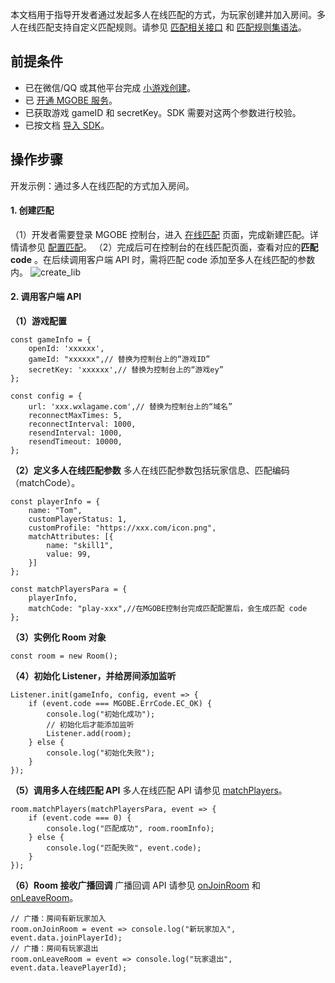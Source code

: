 

本文档用于指导开发者通过发起多人在线匹配的方式，为玩家创建并加入房间。多人在线匹配支持自定义匹配规则。请参见 [匹配相关接口](https://cloud.tencent.com/document/product/1038/33340) 和 [匹配规则集语法](https://cloud.tencent.com/document/product/1038/34952)。



## 前提条件
- 已在微信/QQ 或其他平台完成 [小游戏创建](https://cloud.tencent.com/document/product/1038/33300)。
- 已 [开通 MGOBE 服务](https://cloud.tencent.com/document/product/1038/33299)。
- 已获取游戏 gameID 和 secretKey。SDK 需要对这两个参数进行校验。
- 已按文档 [导入 SDK](https://cloud.tencent.com/document/product/1038/33301)。



## 操作步骤

开发示例：通过多人在线匹配的方式加入房间。
#### 1. 创建匹配
（1）开发者需要登录 MGOBE 控制台，进入 [在线匹配](https://console.cloud.tencent.com/minigamecloud/room/play) 页面，完成新建匹配。详情请参见 [配置匹配](https://cloud.tencent.com/document/product/1038/34949)。
（2）完成后可在控制台的在线匹配页面，查看对应的**匹配 code** 。在后续调用客户端 API 时，需将匹配 code 添加至多人在线匹配的参数内。
![create_lib](https://main.qcloudimg.com/raw/61257501677e3fd4b73a8b61589acf43.jpg)



#### 2. 调用客户端 API

**（1）游戏配置**
```
const gameInfo = {
    openId: 'xxxxxx',
    gameId: "xxxxxx",// 替换为控制台上的“游戏ID”
    secretKey: 'xxxxxx',// 替换为控制台上的“游戏ey”
};

const config = {
    url: 'xxx.wxlagame.com',// 替换为控制台上的“域名”
    reconnectMaxTimes: 5,
    reconnectInterval: 1000,
    resendInterval: 1000,
    resendTimeout: 10000,
};
```

**（2）定义多人在线匹配参数**
多人在线匹配参数包括玩家信息、匹配编码（matchCode）。
```
const playerInfo = {
    name: "Tom",
    customPlayerStatus: 1,
    customProfile: "https://xxx.com/icon.png",
    matchAttributes: [{
        name: "skill1",
        value: 99,
    }]
};

const matchPlayersPara = {
    playerInfo,
    matchCode: "play-xxx",//在MGOBE控制台完成匹配配置后，会生成匹配 code
};
```

**（3）实例化 Room 对象**
```
const room = new Room();
```

**（4）初始化 Listener，并给房间添加监听**
```
Listener.init(gameInfo, config, event => {
    if (event.code === MGOBE.ErrCode.EC_OK) {
        console.log("初始化成功");
        // 初始化后才能添加监听
        Listener.add(room);
    } else {
        console.log("初始化失败");
    }
});
```

**（5）调用多人在线匹配 API**
多人在线匹配 API 请参见 [matchPlayers](https://cloud.tencent.com/document/product/1038/33340#matchplayers)。
```
room.matchPlayers(matchPlayersPara, event => {
    if (event.code === 0) {
        console.log("匹配成功", room.roomInfo);
    } else {
        console.log("匹配失败", event.code);
    }
});
```

**（6）Room 接收广播回调**
广播回调 API 请参见 [onJoinRoom](https://cloud.tencent.com/document/product/1038/33339#onjoinroom) 和 [onLeaveRoom](https://cloud.tencent.com/document/product/1038/33339#onleaveroom)。
```
// 广播：房间有新玩家加入
room.onJoinRoom = event => console.log("新玩家加入", event.data.joinPlayerId);
// 广播：房间有玩家退出
room.onLeaveRoom = event => console.log("玩家退出", event.data.leavePlayerId);
```


